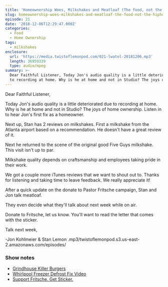 ```yaml
---
title: 'Homeownership Woes, Milkshakes and Meatloaf (The food, not the hiphop artist)'
slug: homeownership-woes-milkshakes-and-meatloaf-the-food-not-the-hiphop-artist
episode: 21
date: '2018-12-06T12:29:47.000Z'
categories:
  - Food
  - Home Ownership
tags:
  - milkshakes
enclosure:
  url: 'https://media.twistoflemonpod.com/021-lwatol-20181206.mp3'
  length: 36959339
  type: audio/mpeg
summary: >-
  Dear Faithful Listener, Today Jon's audio quality is a little deteriorated due
  to recording at home. Why is he at home and not in Studio? The joys of home
---
```


Dear Faithful Listener,

Today Jon's audio quality is a little deteriorated due to recording at home. Why is he at home and not in Studio? The joys of home ownership. Listen in to hear Jon's first fix as a homeowner.

Next up, Stan has 2 reviews on milkshakes. First a milkshake from the Atlanta airport based on a recommendation. He doesn't have a great review of it.

Next he returned to the scene of the original good Five Guys milkshake. This visit isn't up to par.

Milkshake quality depends on craftsmanship and employees taking pride in their work.

We got a couple more iTunes reviews that we want to shout out to. Thanks for listening and taking time to leave feedback. We really appreciate it!

After a quick update on the donate to Pastor Fritsche campaign, Stan and Jon talk meatloaf.

They even decide what they'll talk about next week while on air.

Donate to Fritsche, let us know. You'll want to read the letter that comes with the sticker.

Talk next week,

\-Jon Kohlmeier & Stan Lemon
.mp3/twistoflemonpod.s3.us-east-2.amazonaws.com/episodes/
### Show notes

- [Grindhouse Killer Burgers](http://www.grindhouseburgers.com)
- [Whirlpool Freezer Defrost Fix Video](https://youtu.be/9LE0UW2jmno)
- [Support Fritsche. Get Sticker.](https://twistoflemonpod.com/fritsche/)
